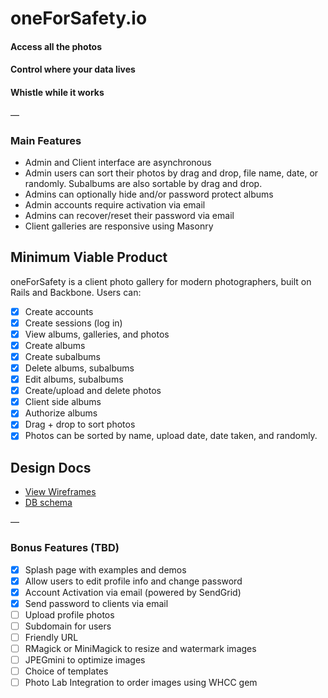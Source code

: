 
# oneForSafety.io

#### Access all the photos
#### Control where your data lives
#### Whistle while it works

—

### Main Features
* Admin and Client interface are asynchronous
* Admin users can sort their photos by drag and drop, file name, date, or randomly. Subalbums are also sortable by drag and drop.
* Admins can optionally hide and/or password protect albums
* Admin accounts require activation via email
* Admins can recover/reset their password via email
* Client galleries are responsive using Masonry


## Minimum Viable Product
oneForSafety is a client photo gallery for modern photographers, built on Rails and Backbone. Users can:

<!-- This is a Markdown checklist. Use it to keep track of your progress! -->

- [x] Create accounts
- [x] Create sessions (log in)
- [x] View albums, galleries, and photos
- [x] Create albums
- [x] Create subalbums
- [x] Delete albums, subalbums
- [x] Edit albums, subalbums
- [x] Create/upload and delete photos
- [x] Client side albums
- [x] Authorize albums
- [x] Drag + drop to sort photos
- [x] Photos can be sorted by name, upload date, date taken, and randomly.

## Design Docs
* [View Wireframes][views]
* [DB schema][schema]

[views]: ./docs/views.md
[schema]: ./docs/schema.md

—

### Bonus Features (TBD)
- [x] Splash page with examples and demos
- [x] Allow users to edit profile info and change password
- [x] Account Activation via email (powered by SendGrid)
- [x] Send password to clients via email
- [ ] Upload profile photos
- [ ] Subdomain for users
- [ ] Friendly URL
- [ ] RMagick or MiniMagick to resize and watermark images
- [ ] JPEGmini to optimize images
- [ ] Choice of templates
- [ ] Photo Lab Integration to order images using WHCC gem
